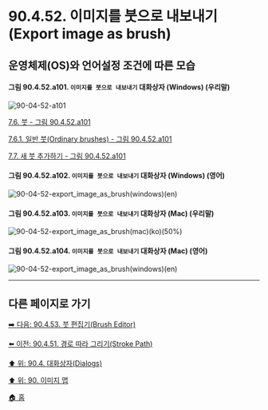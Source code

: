 # 90.4.52. 이미지를 붓으로 내보내기(Export image as brush)
## 운영체제(OS)와 언어설정 조건에 따른 모습

<a id="90-04-52-a101"></a>

#### 그림 90.4.52.a101. `이미지를 붓으로 내보내기` 대화상자 (Windows) (우리말)
![90-04-52-a101](https://github.com/wonder13662/gimp/assets/15767104/7f5a1766-b93a-438a-9092-0f99e5e169f6)

[7.6. 붓 - 그림 90.4.52.a101](./07-06-00-brushes.md#90-04-52-a101)

[7.6.1. 일반 붓(Ordinary brushes) - 그림 90.4.52.a101](./07-06-01-ordinary_brush.md#90-04-52-a101)

[7.7. 새 붓 추가하기 - 그림 90.4.52.a101](./07-07-adding-new-brushes.md#90-04-52-a101)

<a id="90-04-52-a102"></a>

#### 그림 90.4.52.a102. `이미지를 붓으로 내보내기` 대화상자 (Windows) (영어)
![90-04-52-export_image_as_brush(windows)(en)](https://github.com/wonder13662/gimp/assets/15767104/8ee3d122-7510-45ca-951d-64893a3c7339)

#### 그림 90.4.52.a103. `이미지를 붓으로 내보내기` 대화상자 (Mac) (우리말)
![90-04-52-export_image_as_brush(mac)(ko)(50%)](https://github.com/wonder13662/gimp/assets/15767104/1fea0dbe-fe76-41f0-97fa-75f3e943b405)

#### 그림 90.4.52.a104. `이미지를 붓으로 내보내기` 대화상자 (Mac) (영어)
![90-04-52-export_image_as_brush(windows)(en)](https://github.com/wonder13662/gimp/assets/15767104/fe944fcf-f69f-439c-a8b6-bd746a639f8e)

***

## 다른 페이지로 가기
[➡️ 다음: 90.4.53. 붓 편집기(Brush Editor)](./90-04-0053-brush_editor.md)

[⬅️ 이전: 90.4.51. 경로 따라 그리기(Stroke Path)](./90-04-0051-stroke_path.md)

[⬆️ 위: 90.4. 대화상자(Dialogs)](./90-04-0000-dialogs.md)

[⬆️ 위: 90. 이미지 맵](./90-00-image-map.md)

[🏠 홈](./00-home.md)
